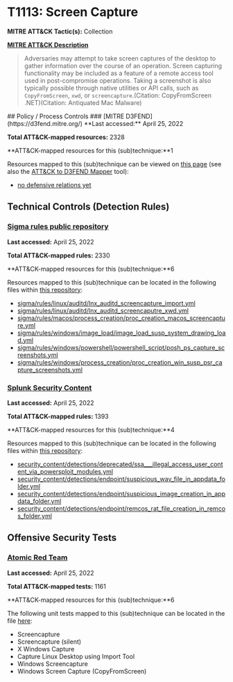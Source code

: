 # T1113: Screen Capture
**MITRE ATT&CK Tactic(s):** Collection

**[MITRE ATT&CK Description](https://attack.mitre.org/techniques/T1113)**
<blockquote>Adversaries may attempt to take screen captures of the desktop to gather information over the course of an operation. Screen capturing functionality may be included as a feature of a remote access tool used in post-compromise operations. Taking a screenshot is also typically possible through native utilities or API calls, such as <code>CopyFromScreen</code>, <code>xwd</code>, or <code>screencapture</code>.(Citation: CopyFromScreen .NET)(Citation: Antiquated Mac Malware)
</blockquote>
## Policy / Process Controls
### [MITRE D3FEND](https://d3fend.mitre.org/)
**Last accessed:** April 25, 2022

**Total ATT&CK-mapped resources:** 2328

**ATT&CK-mapped resources for this (sub)technique:**1

Resources mapped to this (sub)technique can be viewed on [this page](https://d3fend.mitre.org/) (see also the [ATT&CK to D3FEND Mapper](https://d3fend.mitre.org/tools/attack-mapper) tool):

* [no defensive relations yet](https://d3fend.mitre.org/techniques/d3f:nodefensiverelationsyet)

## Technical Controls (Detection Rules)
### [Sigma rules public repository](https://github.com/SigmaHQ/sigma)
**Last accessed:** April 25, 2022

**Total ATT&CK-mapped rules:** 2330

**ATT&CK-mapped resources for this (sub)technique:**6

Resources mapped to this (sub)technique can be located in the following files within [this repository](https://github.com/SigmaHQ/sigma/tree/master/rules):

* [sigma/rules/linux/auditd/lnx_auditd_screencapture_import.yml](https://github.com/SigmaHQ/sigma/blob/master/rules/linux/auditd/lnx_auditd_screencapture_import.yml)
* [sigma/rules/linux/auditd/lnx_auditd_screencaputre_xwd.yml](https://github.com/SigmaHQ/sigma/blob/master/rules/linux/auditd/lnx_auditd_screencaputre_xwd.yml)
* [sigma/rules/macos/process_creation/proc_creation_macos_screencapture.yml](https://github.com/SigmaHQ/sigma/blob/master/rules/macos/process_creation/proc_creation_macos_screencapture.yml)
* [sigma/rules/windows/image_load/image_load_susp_system_drawing_load.yml](https://github.com/SigmaHQ/sigma/blob/master/rules/windows/image_load/image_load_susp_system_drawing_load.yml)
* [sigma/rules/windows/powershell/powershell_script/posh_ps_capture_screenshots.yml](https://github.com/SigmaHQ/sigma/blob/master/rules/windows/powershell/powershell_script/posh_ps_capture_screenshots.yml)
* [sigma/rules/windows/process_creation/proc_creation_win_susp_psr_capture_screenshots.yml](https://github.com/SigmaHQ/sigma/blob/master/rules/windows/process_creation/proc_creation_win_susp_psr_capture_screenshots.yml)

### [Splunk Security Content](https://github.com/splunk/security_content)
**Last accessed:** April 25, 2022

**Total ATT&CK-mapped rules:** 1393

**ATT&CK-mapped resources for this (sub)technique:**4

Resources mapped to this (sub)technique can be located in the following files within [this repository](https://github.com/splunk/security_content/tree/develop/detections):

* [security_content/detections/deprecated/ssa___illegal_access_user_content_via_powersploit_modules.yml](https://github.com/splunk/security_content/blob/develop/detections/deprecated/ssa___illegal_access_user_content_via_powersploit_modules.yml)
* [security_content/detections/endpoint/suspicious_wav_file_in_appdata_folder.yml](https://github.com/splunk/security_content/blob/develop/detections/endpoint/suspicious_wav_file_in_appdata_folder.yml)
* [security_content/detections/endpoint/suspicious_image_creation_in_appdata_folder.yml](https://github.com/splunk/security_content/blob/develop/detections/endpoint/suspicious_image_creation_in_appdata_folder.yml)
* [security_content/detections/endpoint/remcos_rat_file_creation_in_remcos_folder.yml](https://github.com/splunk/security_content/blob/develop/detections/endpoint/remcos_rat_file_creation_in_remcos_folder.yml)


## Offensive Security Tests
### [Atomic Red Team](https://github.com/redcanaryco/atomic-red-team)
**Last accessed:** April 25, 2022

**Total ATT&CK-mapped tests:** 1161

**ATT&CK-mapped resources for this (sub)technique:**6

The following unit tests mapped to this (sub)technique can be located in the file [here](https://github.com/redcanaryco/atomic-red-team/tree/master/atomics/T1113/T1113.yaml):

* Screencapture
* Screencapture (silent)
* X Windows Capture
* Capture Linux Desktop using Import Tool
* Windows Screencapture
* Windows Screen Capture (CopyFromScreen)

